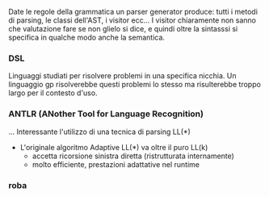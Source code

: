 Date le regole della grammatica un parser generator produce: tutti i metodi di parsing, le classi dell'AST, i visitor ecc...
I visitor chiaramente non sanno che valutazione fare se non glielo si dice, e quindi oltre la sintasssi si specifica in qualche modo anche la semantica.

### DSL
Linguaggi studiati per risolvere problemi in una specifica nicchia. Un linguaggio gp risolverebbe questi problemi lo stesso ma risulterebbe troppo largo per il contesto d'uso.

### ANTLR (ANother Tool for Language Recognition)
...
Interessante l'utilizzo di una tecnica di parsing LL(*)

- L'originale algoritmo Adaptive LL(*) va oltre il puro LL(k)
    - accetta ricorsione sinistra diretta (ristrutturata internamente)
    - molto efficiente, prestazioni adattative nel runtime

### roba